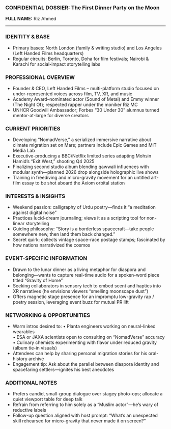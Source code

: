 ### CONFIDENTIAL DOSSIER: The First Dinner Party on the Moon

**FULL NAME:** Riz Ahmed

---
### IDENTITY & BASE
- Primary bases: North London (family & writing studio) and Los Angeles (Left Handed Films headquarters)
- Regular circuits: Berlin, Toronto, Doha for film festivals; Nairobi & Karachi for social-impact storytelling labs

### PROFESSIONAL OVERVIEW
- Founder & CEO, Left Handed Films – multi-platform studio focused on under-represented voices across film, TV, XR, and music
- Academy Award–nominated actor (Sound of Metal) and Emmy winner (The Night Of); respected rapper under the moniker Riz MC
- UNHCR Goodwill Ambassador; Forbes “30 Under 30” alumnus turned mentor-at-large for diverse creators

### CURRENT PRIORITIES
- Developing “NomadVerse,” a serialized immersive narrative about climate migration set on Mars; partners include Epic Games and MIT Media Lab
- Executive-producing a BBC/Netflix limited series adapting Mohsin Hamid’s “Exit West,” shooting Q4 2025
- Finalizing second studio album blending qawwali influences with modular synth—planned 2026 drop alongside holographic live shows
- Training in freediving and micro-gravity movement for an untitled art-film essay to be shot aboard the Axiom orbital station

### INTERESTS & INSIGHTS
- Weekend passion: calligraphy of Urdu poetry—finds it “a meditation against digital noise”
- Practices lucid-dream journaling; views it as a scripting tool for non-linear storytelling
- Guiding philosophy: “Story is a borderless spacecraft—take people somewhere new, then land them back changed.”
- Secret quirk: collects vintage space-race postage stamps; fascinated by how nations narrativized the cosmos

### EVENT-SPECIFIC INFORMATION
- Drawn to the lunar dinner as a living metaphor for diaspora and belonging—wants to capture real-time audio for a spoken-word piece titled “Gravity of Home”
- Seeking collaborators in sensory tech to embed scent and haptics into XR narratives (he envisions viewers “smelling moonscape dust”)
- Offers magnetic stage presence for an impromptu low-gravity rap / poetry session, leveraging event buzz for mutual PR lift

### NETWORKING & OPPORTUNITIES
- Warm intros desired to: 
  • Planta engineers working on neural-linked wearables  
  • ESA or JAXA scientists open to consulting on “NomadVerse” accuracy  
  • Culinary chemists experimenting with flavor under reduced gravity (album tie-in visuals)
- Attendees can help by sharing personal migration stories for his oral-history archive
- Engagement tip: Ask about the parallel between diaspora identity and spacefaring settlers—ignites his best anecdotes

### ADDITIONAL NOTES
- Prefers candid, small-group dialogue over stagey photo-ops; allocate a quiet viewport table for deep talk
- Refrain from referring to him solely as a “Muslim actor”—he’s wary of reductive labels
- Follow-up question aligned with host prompt: “What’s an unexpected skill rehearsed for micro-gravity that never made it on screen?”